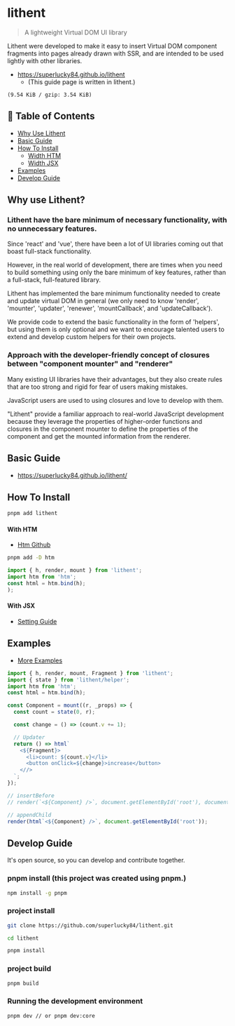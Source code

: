 # lithent

> A lightweight Virtual DOM UI library

Lithent were developed to make it easy to insert Virtual DOM component
fragments into pages already drawn with SSR, and are intended to be
used lightly with other libraries.

* https://superlucky84.github.io/lithent
  * (This guide page is written in lithent.)

`(9.54 KiB / gzip: 3.54 KiB)`

## 🚩 Table of Contents
* [Why Use Lithent](#why-use-lithent)
* [Basic Guide](#basic-guide)
* [How To Install](#how-to-install)
  * [Width HTM](#with-htm)
  * [Width JSX](#with-jsx)
* [Examples](#examples)
* [Develop Guide](#develop-guide)

## Why use Lithent?

### Lithent have the bare minimum of necessary functionality, with no unnecessary features.

Since 'react' and 'vue', there have been a lot of UI libraries coming out that boast full-stack functionality.

However, in the real world of development, there are times when you need to build something using only the bare minimum of key features, rather than a full-stack, full-featured library.

Lithent has implemented the bare minimum functionality needed to create and update virtual DOM in general (we only need to know 'render', 'mounter', 'updater', 'renewer', 'mountCallback', and 'updateCallback').

We provide code to extend the basic functionality in the form of 'helpers', but using them is only optional and we want to encourage talented users to extend and develop custom helpers for their own projects.


### Approach with the developer-friendly concept of closures between "component mounter" and "renderer"

Many existing UI libraries have their advantages, but they also create rules that are too strong and rigid for fear of users making mistakes.

JavaScript users are used to using closures and love to develop with them. 

"Lithent" provide a familiar approach to real-world JavaScript development because they leverage the properties of higher-order functions and closures in the component mounter to define the properties of the component and get the mounted information from the renderer.


## Basic Guide

* https://superlucky84.github.io/lithent/

## How To Install

```bash
pnpm add lithent 
```

#### With HTM

* [Htm Github](https://github.com/developit/htm)

```bash
pnpm add -D htm
```

```js
import { h, render, mount } from 'lithent';
import htm from 'htm';
const html = htm.bind(h);
);
```

#### With JSX

* [Setting Guide](https://superlucky84.github.io/lithent/#install)

## Examples

* [More Examples](https://superlucky84.github.io/lithent/#examples)

```js
import { h, render, mount, Fragment } from 'lithent';
import { state } from 'lithent/helper';
import htm from 'htm';
const html = htm.bind(h);

const Component = mount((r, _props) => {
  const count = state(0, r);

  const change = () => (count.v += 1);

  // Updater
  return () => html`
    <${Fragment}>
      <li>count: ${count.v}</li>
      <button onClick=${change}>increase</button>
    <//>
  `;
});

// insertBefore
// render(`<${Component} />`, document.getElementById('root'), document.getElementById('nextElement'));

// appendChild
render(html`<${Component} />`, document.getElementById('root'));
```

## Develop Guide

It's open source, so you can develop and contribute together.

### pnpm install (this project was created using pnpm.)

```bash
npm install -g pnpm
```

### project install
```bash
git clone https://github.com/superlucky84/lithent.git

cd lithent

pnpm install
```

### project build
```bash
pnpm build
```

### Running the development environment
```bash
pnpm dev // or pnpm dev:core
```
